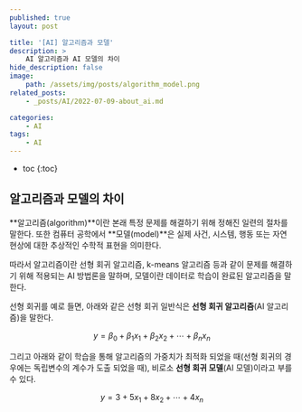 ```yaml
---
published: true
layout: post

title: '[AI] 알고리즘과 모델'
description: >
    AI 알고리즘과 AI 모델의 차이
hide_description: false
image:
    path: /assets/img/posts/algorithm_model.png
related_posts:
    - _posts/AI/2022-07-09-about_ai.md

categories:
    - AI
tags:
    - AI
---
```

* toc
{:toc}

## 알고리즘과 모델의 차이

**알고리즘(algorithm)**이란 본래 특정 문제를 해결하기 위해 정해진 일련의 절차를 말한다. 또한 컴퓨터 공학에서 **모델(model)**은 실제 사건, 시스템, 행동 또는 자연 현상에 대한 추상적인 수학적 표현을 의미한다.  

따라서 알고리즘이란 선형 회귀 알고리즘, k-means 알고리즘 등과 같이 문제를 해결하기 위해 적용되는 AI 방법론을 말하며, 모델이란 데이터로 학습이 완료된 알고리즘을 말한다.  

선형 회귀를 예로 들면, 아래와 같은 선형 회귀 일반식은 **선형 회귀 알고리즘**(AI 알고리즘)을 말한다.  

$$y = \beta_{0} + \beta_{1}x_{1} + \beta_{2}x_{2} + \cdots + \beta_{n}x_{n}$$

그리고 아래와 같이 학습을 통해 알고리즘의 가중치가 최적화 되었을 때(선형 회귀의 경우에는 독립변수의 계수가 도출 되었을 때), 비로소 **선형 회귀 모델**(AI 모델)이라고 부를 수 있다.  

$$y = 3 + 5x_{1} + 8x_{2} + \cdots + 4x_{n}$$